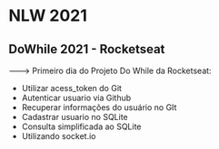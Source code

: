 # NLW 2021

## DoWhile 2021 - Rocketseat

---> Primeiro dia do Projeto Do While da Rocketseat:

* Utilizar acess_token do Git
* Autenticar usuario via Github
* Recuperar informações do usuário no GIt
* Cadastrar usuario no SQLite
* Consulta simplificada ao SQLite
* Utilizando socket.io 
